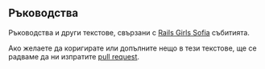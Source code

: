 ## Ръководства

Ръководства и други текстове, свързани с [Rails Girls Sofia](http://railsgirls.com/sofia) събитията.

Ако желаете да коригирате или допълните нещо в тези текстове, ще се радваме да ни изпратите [pull request](https://help.github.com/articles/using-pull-requests).
